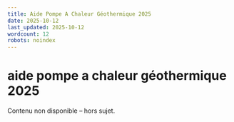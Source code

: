 ```yaml
---
title: Aide Pompe A Chaleur Géothermique 2025
date: 2025-10-12
last_updated: 2025-10-12
wordcount: 12
robots: noindex
---
```


# aide pompe a chaleur géothermique 2025

Contenu non disponible – hors sujet.